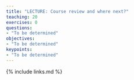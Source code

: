 ```yaml
---
title: "LECTURE: Course review and where next?"
teaching: 20
exercises: 0
questions:
- "To be determined"
objectives:
- "To be determined"
keypoints:
- "To be determined"
---
```


{% include links.md %}

